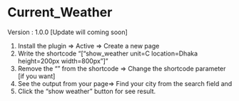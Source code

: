 # Current_Weather

Version : 1.0.0 [Update will coming soon]

1. Install the plugin => Active => Create a new page
2. Write the shortcode “[“show_weather unit=C location=Dhaka height=200px width=800px”]”
3. Remove the “” from the shortcode => Change the shortcode parameter [if you want] 
4. See the output from your page=> Find your city from the search field and 
5. Click the “show weather” button for see result.
